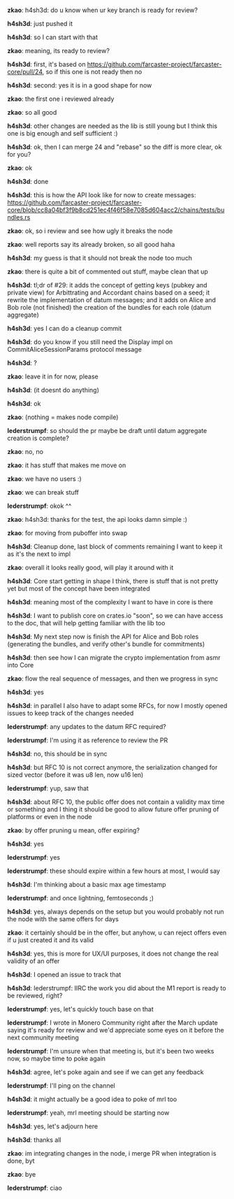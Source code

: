 **zkao**: h4sh3d: do u know when ur key branch is ready for review?

**h4sh3d**: just pushed it

**h4sh3d**: so I can start with that

**zkao**: meaning, its ready to review?

**h4sh3d**: first, it's based on https://github.com/farcaster-project/farcaster-core/pull/24, so if this one is not ready then no

**h4sh3d**: second: yes it is in a good shape for now

**zkao**: the first one i reviewed already

**zkao**: so all good

**h4sh3d**: other changes are needed as the lib is still young but I think this one is big enough and self sufficient :)

**h4sh3d**: ok, then I can merge 24 and "rebase" so the diff is more clear, ok for you?

**zkao**: ok

**h4sh3d**: done

**h4sh3d**: this is how the API look like for now to create messages: https://github.com/farcaster-project/farcaster-core/blob/cc8a04bf3f9b8cd251ec4f46f58e7085d604acc2/chains/tests/bundles.rs

**zkao**: ok, so i review and see how ugly it breaks the node

**zkao**: well reports say its already broken, so all good haha

**h4sh3d**: my guess is that it should not break the node too much

**zkao**: there is quite a bit of commented out stuff, maybe clean that up

**h4sh3d**: tl;dr of #29: it adds the concept of getting keys (pubkey and private view) for Arbittrating and Accordant chains based on a seed; it rewrite the implementation of datum messages; and it adds on Alice and Bob role (not finished) the creation of the bundles for each role (datum aggregate)

**h4sh3d**: yes I can do a cleanup commit

**h4sh3d**: do you know if you still need the Display impl on CommitAliceSessionParams protocol message

**h4sh3d**: ?

**zkao**: leave it in for now, please

**h4sh3d**: (it doesnt do anything)

**h4sh3d**: ok

**zkao**: (nothing = makes node compile)

**lederstrumpf**: so should the pr maybe be draft until datum aggregate creation is complete?

**zkao**: no, no

**zkao**: it has stuff that makes me move on

**zkao**: we have no users :)

**zkao**: we can break stuff

**lederstrumpf**: okok ^^

**zkao**: h4sh3d: thanks for the test, the api looks damn simple :)

**zkao**: for moving from puboffer into swap

**h4sh3d**: Cleanup done, last block of comments remaining I want to keep it as it's the next to impl

**zkao**: overall it looks really good, will play it around with it

**h4sh3d**: Core start getting in shape I think, there is stuff that is not pretty yet but most of the concept have been integrated

**h4sh3d**: meaning most of the complexity I want to have in core is there

**h4sh3d**: I want to publish core on crates.io "soon", so we can have access to the doc, that will help getting familiar with the lib too

**h4sh3d**: My next step now is finish the API for Alice and Bob roles (generating the bundles, and verify other's bundle for commitments)

**h4sh3d**: then see how I can migrate the crypto implementation from asmr into Core

**zkao**: flow the real sequence of messages, and then we progress in sync

**h4sh3d**: yes

**h4sh3d**: in parallel I also have to adapt some RFCs, for now I mostly opened issues to keep track of the changes needed

**lederstrumpf**: any updates to the datum RFC required?

**lederstrumpf**: I'm using it as reference to review the PR

**h4sh3d**: no, this should be in sync

**h4sh3d**: but RFC 10 is not correct anymore, the serialization changed for sized vector (before it was u8 len, now u16 len)

**lederstrumpf**: yup, saw that

**h4sh3d**: about RFC 10, the public offer does not contain a validity max time or something and I thing it should be good to allow future offer pruning of platforms or even in the node

**zkao**: by offer pruning u mean, offer expiring?

**h4sh3d**: yes

**lederstrumpf**: yes

**lederstrumpf**: these should expire within a few hours at most, I would say

**h4sh3d**: I'm thinking about a basic max age timestamp

**lederstrumpf**: and once lightning, femtoseconds ;)

**h4sh3d**: yes, always depends on the setup but you would probably not run the node with the same offers for days

**zkao**: it certainly should be in the offer, but anyhow, u can reject offers even if u just created it and its valid

**h4sh3d**: yes, this is more for UX/UI purposes, it does not change the real validity of an offer

**h4sh3d**: I opened an issue to track that

**h4sh3d**: lederstrumpf: IIRC the work you did about the M1 report is ready to be reviewed, right?

**lederstrumpf**: yes, let's quickly touch base on that

**lederstrumpf**: I wrote in Monero Community right after the March update saying it's ready for review and we'd appreciate some eyes on it before the next community meeting

**lederstrumpf**: I'm unsure when that meeting is, but it's been two weeks now, so maybe time to poke again

**h4sh3d**: agree, let's poke again and see if we can get any feedback

**lederstrumpf**: I'll ping on the channel

**h4sh3d**: it might actually be a good idea to poke of mrl too

**lederstrumpf**: yeah, mrl meeting should be starting now

**h4sh3d**: yes, let's adjourn here

**h4sh3d**: thanks all

**zkao**: im integrating changes in the node, i merge PR when integration is done, byt

**zkao**: bye

**lederstrumpf**: ciao